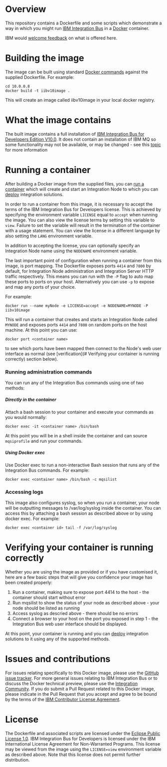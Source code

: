 # Overview

This repository contains a Dockerfile and some scripts which demonstrate a way in which you might run [IBM Integration Bus](http://www-03.ibm.com/software/products/en/ibm-integration-bus) in a [Docker](https://www.docker.com/whatisdocker/) container.

IBM would [welcome feedback](#issues-and-contributions) on what is offered here.

# Building the image

The image can be built using standard [Docker commands](https://docs.docker.com/userguide/dockerimages/) against the supplied Dockerfile.  For example:

~~~
cd 10.0.0.8
docker build -t iibv10image .
~~~

This will create an image called iibv10image in your local docker registry.

# What the image contains

The built image contains a full installation of [IBM Integration Bus for Developers Edition V10.0](https://ibm.biz/iibdevedn).  It does not contain an installation of IBM MQ so some functionality may not be available, or may be changed - see this [topic](http://www-01.ibm.com/support/knowledgecenter/SSMKHH_10.0.0/com.ibm.etools.mft.doc/bb28660_.htm) for more information

# Running a container

After building a Docker image from the supplied files, you can [run a container](https://docs.docker.com/userguide/usingdocker/) which will create and start an Integration Node to which you can [deploy](http://www-01.ibm.com/support/knowledgecenter/SSMKHH_10.0.0/com.ibm.etools.mft.doc/af03890_.htm) integration solutions.

In order to run a container from this image, it is necessary to accept the terms of the IBM Integration Bus for Developers license.  This is achieved by specifying the environment variable `LICENSE` equal to `accept` when running the image.  You can also view the license terms by setting this variable to `view`. Failure to set the variable will result in the termination of the container with a usage statement.  You can view the license in a different language by also setting the `LANG` environment variable.

In addition to accepting the license, you can optionally specify an Integration Node name using the `NODENAME` environment variable.

The last important point of configuration when running a container from this image, is port mapping.  The Dockerfile exposes ports `4414` and `7800` by default, for Integration Node administration and Integration Server HTTP traffic respectively.  This means you can run with the `-P` flag to auto map these ports to ports on your host.  Alternatively you can use `-p` to expose and map any ports of your choice.

For example:

~~~
docker run --name myNode -e LICENSE=accept -e NODENAME=MYNODE -P iibv10image
~~~

This will run a container that creates and starts an Integration Node called `MYNODE` and exposes ports `4414` and `7800` on random ports on the host machine.  At this point you can use:
~~~
docker port <container name>
~~~

to see which ports have been mapped then connect to the Node's web user interface as normal (see [verification](# Verifying your container is running correctly) section below).

### Running administration commands

You can run any of the Integration Bus
 commands using one of two methods:

##### Directly in the container

Attach a bash session to your container and execute your commands as you would normally:

~~~
docker exec -it <container name> /bin/bash
~~~

At this point you will be in a shell inside the container and can source `mqsiprofile` and run your commands.

##### Using Docker exec

Use Docker exec to run a non-interactive Bash session that runs any of the Integration Bus commands.  For example:

~~~
docker exec <container name> /bin/bash -c mqsilist
~~~

### Accessing logs

This image also configures syslog, so when you run a container, your node will be outputting messages to /var/log/syslog inside the container.  You can access this by attaching a bash session as described above or by using docker exec.  For example:

~~~
docker exec <container id> tail -f /var/log/syslog
~~~

# Verifying your container is running correctly

Whether you are using the image as provided or if you have customised it, here are a few basic steps that will give you confidence your image has been created properly:

1. Run a container, making sure to expose port 4414 to the host - the container should start without error
2. Run mqsilist to show the status of your node as described above - your node should be listed as running
3. Access syslog as descried above - there should be no errors
4. Connect a browser to your host on the port you exposed in step 1 - the Integration Bus web user interface should be displayed.

At this point, your container is running and you can [deploy](http://www-01.ibm.com/support/knowledgecenter/SSMKHH_10.0.0/com.ibm.etools.mft.doc/af03890_.htm) integration solutions to it using any of the supported methods.



# Issues and contributions

For issues relating specifically to this Docker image, please use the [GitHub issue tracker](https://github.com/ot4i/iib-docker/issues). For more general issues relating to IBM Integration Bus or to discuss the Docker technical preview, please use the [Integration Community](https://developer.ibm.com/integration/). If you do submit a Pull Request related to this Docker image, please indicate in the Pull Request that you accept and agree to be bound by the terms of the [IBM Contributor License Agreement](CLA.md).

# License

The Dockerfile and associated scripts are licensed under the [Eclipse Public License 1.0](./LICENSE). IBM Integration Bus for Developers is licensed under the IBM International License Agreement for Non-Warranted Programs. This license may be viewed from the image using the `LICENSE=view` environment variable as described above. Note that this license does not permit further distribution.
